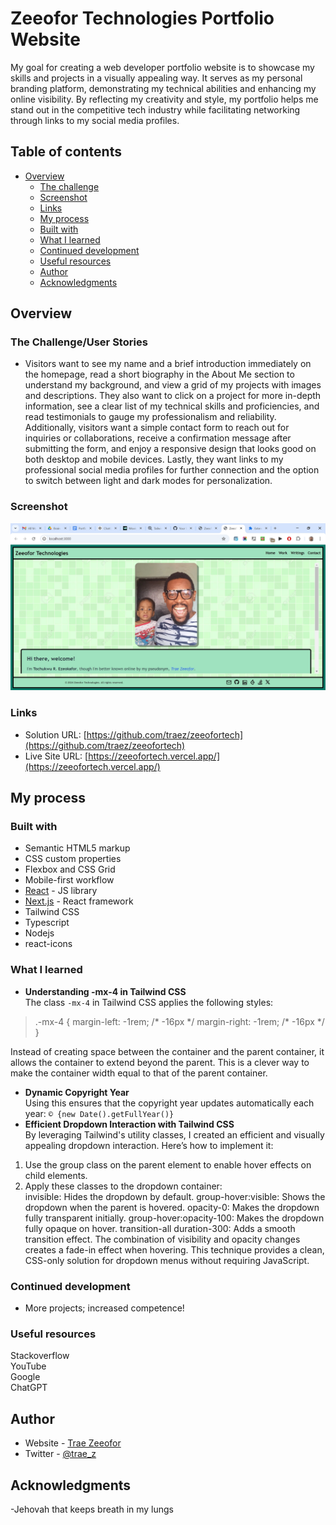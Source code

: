 # Zeeofor Technologies Portfolio Website

My goal for creating a web developer portfolio website is to showcase my skills and projects in a visually appealing way. It serves as my personal branding platform, demonstrating my technical abilities and enhancing my online visibility. By reflecting my creativity and style, my portfolio helps me stand out in the competitive tech industry while facilitating networking through links to my social media profiles.

## Table of contents

- [Overview](#overview)
  - [The challenge](#the-challenge)
  - [Screenshot](#screenshot)
  - [Links](#links)
  - [My process](#my-process)
  - [Built with](#built-with)
  - [What I learned](#what-i-learned)
  - [Continued development](#continued-development)
  - [Useful resources](#useful-resources)
  - [Author](#author)
  - [Acknowledgments](#acknowledgments)

## Overview

### The Challenge/User Stories

- Visitors want to see my name and a brief introduction immediately on the homepage, read a short biography in the About Me section to understand my background, and view a grid of my projects with images and descriptions. They also want to click on a project for more in-depth information, see a clear list of my technical skills and proficiencies, and read testimonials to gauge my professionalism and reliability. Additionally, visitors want a simple contact form to reach out for inquiries or collaborations, receive a confirmation message after submitting the form, and enjoy a responsive design that looks good on both desktop and mobile devices. Lastly, they want links to my professional social media profiles for further connection and the option to switch between light and dark modes for personalization.   

### Screenshot

![](/public/screenshot-desktop.png)

### Links

- Solution URL: [https://github.com/traez/zeeofortech](https://github.com/traez/zeeofortech)
- Live Site URL: [https://zeeofortech.vercel.app/](https://zeeofortech.vercel.app/)

## My process

### Built with

- Semantic HTML5 markup
- CSS custom properties
- Flexbox and CSS Grid
- Mobile-first workflow
- [React](https://reactjs.org/) - JS library
- [Next.js](https://nextjs.org/) - React framework
- Tailwind CSS
- Typescript
- Nodejs      
- react-icons        

### What I learned
   
- **Understanding -mx-4 in Tailwind CSS**  
The class `-mx-4` in Tailwind CSS applies the following styles:  
<blockquote>.-mx-4 {
    margin-left: -1rem; /* -16px */
    margin-right: -1rem; /* -16px */
}</blockquote>  
Instead of creating space between the container and the parent container, it allows the container to extend beyond the parent. This is a clever way to make the container width equal to that of the parent container.  

- **Dynamic Copyright Year**  
Using this ensures that the copyright year updates automatically each year: `© {new Date().getFullYear()}`  
- **Efficient Dropdown Interaction with Tailwind CSS**  
By leveraging Tailwind's utility classes, I created an efficient and visually appealing dropdown interaction. Here’s how to implement it:
1) Use the group class on the parent element to enable hover effects on child elements.  
2) Apply these classes to the dropdown container:  
    invisible: Hides the dropdown by default.
    group-hover:visible: Shows the dropdown when the parent is hovered.
    opacity-0: Makes the dropdown fully transparent initially.
    group-hover:opacity-100: Makes the dropdown fully opaque on hover.
    transition-all duration-300: Adds a smooth transition effect.
The combination of visibility and opacity changes creates a fade-in effect when hovering. This technique provides a clean, CSS-only solution for dropdown menus without requiring JavaScript.   

### Continued development

- More projects; increased competence!

### Useful resources

Stackoverflow  
YouTube  
Google  
ChatGPT

## Author

- Website - [Trae Zeeofor](https://github.com/traez)
- Twitter - [@trae_z](https://twitter.com/trae_z)

## Acknowledgments

-Jehovah that keeps breath in my lungs
